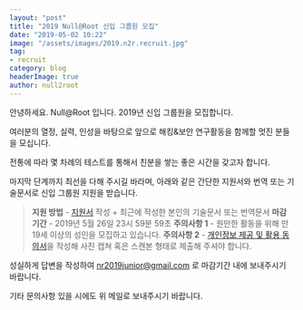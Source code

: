 ```yaml
---
layout: "post"
title: "2019 Null@Root 신입 그룹원 모집"
date: "2019-05-02 10:22"
image: "/assets/images/2019.n2r.recruit.jpg"
tag:
- recruit
category: blog
headerImage: true
author: null2root
---
```


안녕하세요. Null@Root 입니다.
2019년 신입 그룹원을 모집합니다.

여러분의 열정, 실력, 인성을 바탕으로
앞으로 해킹&보안 연구활동을 함께할 멋진 분들을 모십니다.

전통에 따라 몇 차례의 테스트를 통해서 친분을 쌓는 좋은 시간을 갖고자 합니다.

마지막 단계까지 최선을 다해 주시길 바라며,
아래와 같은 간단한 지원서와 번역 또는 기술문서로 신입 그룹원 지원을 받습니다.

> **지원 방법** - [지원서](/assets/docs/null2root_2019_join.txt) 작성 + 최근에 작성한 본인의 기술문서 또는 번역문서
> **마감 기간** - 2019년 5월 26일 23시 59분 59초
> **주의사항 1** - 원만한 활동을 위해 만 19세 이상의 성인을 모집하고 있습니다.
> **주의사항 2** - [개인정보 제공 및 활용 동의서](/assets/docs/personal_info_agreement_null2root.docx)을 작성해 사진 캡쳐 혹은 스캔본 형태로 제출해 주셔야 합니다.



성실하게 답변을 작성하여 nr2019junior@gmail.com 로 마감기간 내에 보내주시기 바랍니다.

기타 문의사항 있을 시에도 위 메일로 보내주시기 바랍니다.
